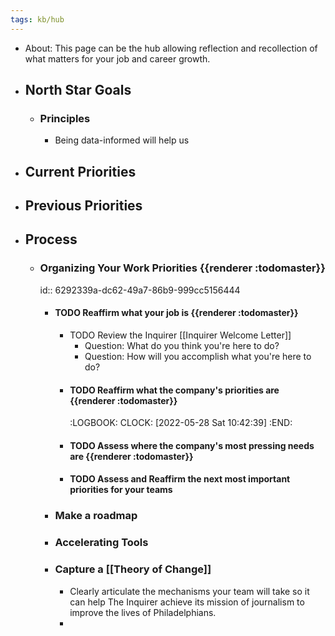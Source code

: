 ```yaml
---
tags: kb/hub
---
```


- About: This page can be the hub allowing reflection and recollection of what matters for your job and career growth.
- ## North Star Goals
	- ### Principles
		- Being data-informed will help us
- ## Current Priorities
- ## Previous Priorities
- ## Process
	- ### Organizing Your Work Priorities {{renderer :todomaster}}
	  id:: 6292339a-dc62-49a7-86b9-999cc5156444
		- #### TODO Reaffirm what your job is {{renderer :todomaster}}
			- TODO Review the Inquirer [[Inquirer Welcome Letter]]
				- Question: What do you think you're here to do?
				- Question: How will you accomplish what you're here to do?
			- #### TODO Reaffirm what the company's priorities are {{renderer :todomaster}}
			  :LOGBOOK:
			  CLOCK: [2022-05-28 Sat 10:42:39]
			  :END:
			- #### TODO Assess where the company's most pressing needs are {{renderer :todomaster}}
			- #### TODO Assess and Reaffirm the next most important priorities for your teams
		- ### Make a roadmap
		- ### Accelerating Tools
		- ### Capture a [[Theory of Change]]
			- Clearly articulate the mechanisms your team will take so it can help The Inquirer achieve its mission of journalism to improve the lives of Philadelphians.
			-